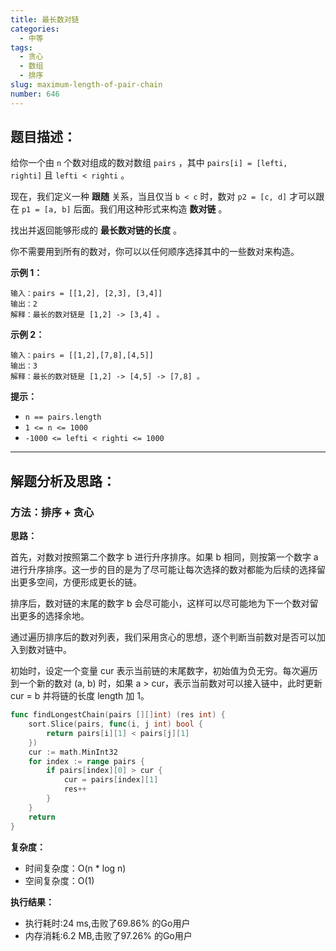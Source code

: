 ```yaml
---
title: 最长数对链
categories:
  - 中等
tags: 
  - 贪心
  - 数组
  - 排序
slug: maximum-length-of-pair-chain
number: 646
---
```


## 题目描述：

给你一个由 `n` 个数对组成的数对数组 `pairs` ，其中 `pairs[i] = [lefti, righti]` 且 `lefti < righti` 。

现在，我们定义一种 **跟随** 关系，当且仅当 `b < c` 时，数对 `p2 = [c, d]` 才可以跟在 `p1 = [a, b]` 后面。我们用这种形式来构造 **数对链** 。

找出并返回能够形成的 **最长数对链的长度** 。

你不需要用到所有的数对，你可以以任何顺序选择其中的一些数对来构造。

**示例 1：**

```
输入：pairs = [[1,2], [2,3], [3,4]]
输出：2
解释：最长的数对链是 [1,2] -> [3,4] 。

```

**示例 2：**

```
输入：pairs = [[1,2],[7,8],[4,5]]
输出：3
解释：最长的数对链是 [1,2] -> [4,5] -> [7,8] 。
```

**提示：**

- `n == pairs.length`
- `1 <= n <= 1000`
- `-1000 <= lefti < righti <= 1000`

---
## 解题分析及思路：

### 方法：排序 + 贪心

**思路：**

首先，对数对按照第二个数字 b 进行升序排序。如果 b 相同，则按第一个数字 a 进行升序排序。这一步的目的是为了尽可能让每次选择的数对都能为后续的选择留出更多空间，方便形成更长的链。

排序后，数对链的末尾的数字 b 会尽可能小，这样可以尽可能地为下一个数对留出更多的选择余地。


通过遍历排序后的数对列表，我们采用贪心的思想，逐个判断当前数对是否可以加入到数对链中。


初始时，设定一个变量 cur 表示当前链的末尾数字，初始值为负无穷。每次遍历到一个新的数对 (a, b) 时，如果 a > cur，表示当前数对可以接入链中，此时更新 cur = b 并将链的长度 length 加 1。



```go
func findLongestChain(pairs [][]int) (res int) {
	sort.Slice(pairs, func(i, j int) bool {
		return pairs[i][1] < pairs[j][1]
	})
	cur := math.MinInt32
	for index := range pairs {
		if pairs[index][0] > cur {
			cur = pairs[index][1]
			res++
		}
	}
	return
}
```

**复杂度：**

- 时间复杂度：O(n * log n)
- 空间复杂度：O(1)

**执行结果：**

- 执行耗时:24 ms,击败了69.86% 的Go用户
- 内存消耗:6.2 MB,击败了97.26% 的Go用户
